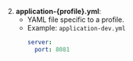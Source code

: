 2. **application-{profile}.yml**:
   - YAML file specific to a profile.
   - Example: `application-dev.yml`
     ```yaml
     server:
       port: 8081
     ```